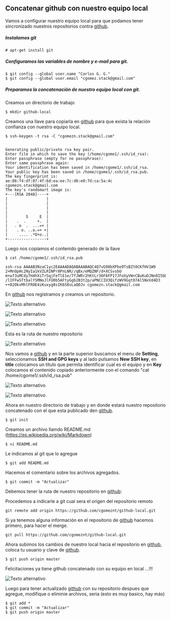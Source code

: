 ## Concatenar github con nuestro equipo local 

Vamos a configurar nuestro equipo local para que podamos tener sincronizado nuestros repositorios contra [github](https://github.com "github").


##### Instalamos git
```
# apt-get install git
```

##### Configuramos las variables de nombre y e-mail para git.
```
$ git config --global user.name "Carlos G. G." 
$ git config --global user.email "cgomez.stack@gmail.com"
```

##### Preparamos la concatenación de nuestro equipo local con git.
Creamos un directorio de trabajo
```
$ mkdir github-local
```
Creamos una llave para copiarla en [github](https://github.com "github") para que exista la relación confianza con nuestro equipo local.
```
$ ssh-keygen -t rsa -C "cgomezn.stack@gmail.com"


Generating public/private rsa key pair.
Enter file in which to save the key (/home/cgome1/.ssh/id_rsa): 
Enter passphrase (empty for no passphrase): 
Enter same passphrase again: 
Your identification has been saved in /home/cgome1/.ssh/id_rsa.
Your public key has been saved in /home/cgome1/.ssh/id_rsa.pub.
The key fingerprint is:
ae:86:f4:df:87:4f:6d:ea:ee:7c:d6:e0:7d:ca:5a:4c cgomezn.stack@gmail.com
The key's randomart image is:
+---[RSA 2048]----+
|                 |
|                 |
|                 |
|                 |
|        S     E  |
|    .  .     +.  |
|   . o  .  ...=+ |
|    . o. ..o.=+ +|
|     .... .*O+o..|
+-----------------+
```

Luego nos copiamos el contenido generado de la llave
```
$ cat /home/cgome1/.ssh/id_rsa.pub

ssh-rsa AAAAB3NzaC1yc2EAAAADAQABAAABAQC4Q7vG98bXPbo9TsBZt0CKfHV1W9
2+MnOpHc2NyIa1kVZLRINPr8PnLNR//qBx/eMQZNF/d+XCSvsbU
m+w73uMCdy7H4hXiTrSqjFeTlE1e/7fJWRr2hKtLr36F6FP17JFoXyVW+CBuKuDJNn0I5bDGYiZDK881IuAA
/lIFFwSTtbalYSMNoJlFU0b5AFtyGgb2B3t2p/aPNCCIU3QifzWV9GqtO7Al5NxVd4D3
++82OkvMhlFROE4iKuxyg8sIK6S8sLaQ0Jv cgomezn.stack@gmail.com

```

En [github](https://github.com "github") nos registramos y creamos un repositorio.

![Texto alternativo](images/Selección_001.jpg "Inicio github")

![Texto alternativo](images/Selección_002.jpg "Nuevo repositorio github")

![Texto alternativo](images/Selección_003.jpg "Nombre repositorio github")

Esta es la ruta de nuestro repositorio

![Texto alternativo](images/Selección_004.jpg "Ruta repositorio github")

Nos vamos a  [github](https://github.com "github") y en la parte superior buscamos el menu de **Setting**, seleccionamos **SSH and GPG keys** y al lado pulsamos **New SSH key**, en **title** colocamos un titulo que permita identificar cual es el equipo y en **Key** colocamos el contenido copiado anteriormente con el comando "cat /home/cgome1/.ssh/id_rsa.pub"

![Texto alternativo](images/Selección_005.jpg "Setting github")

![Texto alternativo](images/Selección_007.jpg "SSH key github")


Ahora en nuestro directorio de trabajo y en donde estará nuestro repositorio concatenado con el que esta publicado den [github](https://github.com "github").
```
$ git init
```

Creamos un archivo llamdo README.md (https://es.wikipedia.org/wiki/Markdown)
```
$ vi README.md
```

Le indicamos al git que lo agregue
```
$ git add README.md
```

Hacemos el comentario sobre los archivos agregados.
```
$ git commit -m "Actualizar"
```

Debemos tener la ruta de nuestro repositorio en [github](https://github.com "github"):


Procedemos a indicarle a git cual sera el origen del repositorio remoto 
```
git remote add origin https://github.com/cgomeznt/github-local.git
```
Si ya tenemos alguna información en el repositorio de [github](https://github.com "github") hacemos primero, para hacer el merge.
```
git pull https://github.com/cgomeznt/github-local.git
```

Ahora subimos los cambios de nuestro local hacia el repositorio en [github](https://github.com "github"), coloca tu usuario y clave de [github](https://github.com "github").
```
$ git push origin master
```

Felicitaciones ya tiene github concatenado con su equipo en local ...!!!

![Texto alternativo](images/Selección_008.jpg "SSH key github")


Luego para tener actualizado [github](https://github.com "github") con su repositorio despues que agregue, modifique o eliminie archivos, seria (esto es muy basico, hay más)
```
$ git add *
$ git commit -m "Actualizar"
$ git push origin master

```

